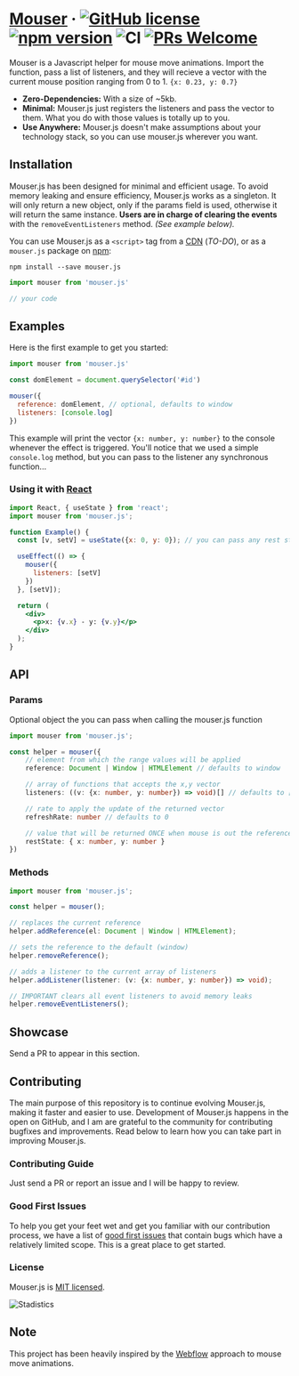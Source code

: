 # [Mouser]() &middot; [![GitHub license](https://img.shields.io/badge/license-MIT-blue.svg)](https://github.com/luisorbaiceta/mouser/LICENSE) [![npm version](https://img.shields.io/npm/v/mouser.js.svg?style=flat)](https://www.npmjs.com/package/mouser.js) ![CI](https://github.com/luisorbaiceta/mouser/actions/workflows/ci.yml/badge.svg?branch=feature-1) [![PRs Welcome](https://img.shields.io/badge/PRs-welcome-brightgreen.svg)](https://github.com/luisorbaiceta/mouser/pulls)

Mouser is a Javascript helper for mouse move animations. Import the function, pass a list of listeners, and they will
recieve a vector with the current mouse position ranging from 0 to 1. `{x: 0.23, y: 0.7}`

* **Zero-Dependencies:** With a size of ~5kb.
* **Minimal:** Mouser.js just registers the listeners and pass the vector to them. What you do with those values is
totally up to you.
* **Use Anywhere:** Mouser.js doesn't make assumptions about your technology stack, so you can use mouser.js wherever  you want.

## **Installation**
Mouser.js has been designed for minimal and efficient usage. To avoid memory leaking and ensure efficiency, Mouser.js works as a singleton. It will only return a new object, only if the params field is used, otherwise it will return the same instance. **Users are in charge of clearing the events** with the `removeEventListeners` method. *(See example below).*

You can use Mouser.js as a `<script>` tag from a [CDN]() (*TO-DO*), or as a `mouser.js` package on [npm](https://www.npmjs.com/package/mouser.js):

```
npm install --save mouser.js
```

```js
import mouser from 'mouser.js'

// your code
```

## **Examples**

Here is the first example to get you started:

```js
import mouser from 'mouser.js'

const domElement = document.querySelector('#id')

mouser({
  reference: domElement, // optional, defaults to window
  listeners: [console.log]
})
```

This example will print the vector `{x: number, y: number}` to the console whenever the effect is triggered. You'll notice that we used a simple `console.log` method, but you can pass to the listener any synchronous function...

### Using it with [React](https://reactjs.org/)

```jsx
import React, { useState } from 'react';
import mouser from 'mouser.js';

function Example() {
  const [v, setV] = useState({x: 0, y: 0}); // you can pass any rest state

  useEffect(() => {
    mouser({
      listeners: [setV]
    })
  }, [setV]);

  return (
    <div>
      <p>x: {v.x} - y: {v.y}</p>
    </div>
  );
}
```

## **API**

### **Params**
Optional object the you can pass when calling the mouser.js function

```ts
import mouser from 'mouser.js';

const helper = mouser({
    // element from which the range values will be applied
    reference: Document | Window | HTMLElement // defaults to window

    // array of functions that accepts the x,y vector
    listeners: ((v: {x: number, y: number}) => void)[] // defaults to []

    // rate to apply the update of the returned vector
    refreshRate: number // defaults to 0

    // value that will be returned ONCE when mouse is out the reference
    restState: { x: number, y: number }
})
```
### **Methods**

```ts
import mouser from 'mouser.js';

const helper = mouser();

// replaces the current reference
helper.addReference(el: Document | Window | HTMLElement);

// sets the reference to the default (window)
helper.removeReference();

// adds a listener to the current array of listeners
helper.addListener(listener: (v: {x: number, y: number}) => void);

// IMPORTANT clears all event listeners to avoid memory leaks
helper.removeEventListeners();
```
## **Showcase**

Send a PR to appear in this section.

## **Contributing**

The main purpose of this repository is to continue evolving Mouser.js, making it faster and easier to use. Development of Mouser.js happens in the open on GitHub, and I am are grateful to the community for contributing bugfixes and improvements. Read below to learn how you can take part in improving Mouser.js.

### Contributing Guide

Just send a PR or report an issue and I will be happy to review.

### Good First Issues

To help you get your feet wet and get you familiar with our contribution process, we have a list of [good first issues](https://github.com/luisorbaiceta/mouser/labels/good%20first%20issue) that contain bugs which have a relatively limited scope. This is a great place to get started.

### License

Mouser.js is [MIT licensed](./LICENSE).

![Stadistics](https://repobeats.axiom.co/api/embed/af3b64bcf77d1cd1bac9a8b2856d6b0e1f55e9c9.svg "Repobeats analytics image")

## **Note**

This project has been heavily inspired by the [Webflow](https://webflow.com/) approach to mouse move animations.